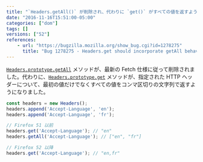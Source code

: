 ```yaml
---
title: "`Headers.getAll()` が削除され、代わりに `get()` がすべての値を返すようになります"
date: "2016-11-16T15:51:00-05:00"
categories: ["dom"]
tags: []
versions: ["52"]
references:
    - url: "https://bugzilla.mozilla.org/show_bug.cgi?id=1278275"
      title: "Bug 1278275 - Headers.get should incorporate getAll behaviour"
---
```

[`Headers.prototype.getAll`](https://developer.mozilla.org/docs/Web/API/Headers/getAll) メソッドが、最新の Fetch 仕様に従って削除されました。代わりに、[`Headers.prototype.get`](https://developer.mozilla.org/docs/Web/API/Headers/get) メソッドが、指定された HTTP ヘッダーについて、最初の値だけでなくすべての値をコンマ区切りの文字列で返すようになりました。

```js
const headers = new Headers();
headers.append('Accept-Language', 'en');
headers.append('Accept-Language', 'fr');

// Firefox 51 以前
headers.get('Accept-Language'); // "en"
headers.getAll('Accept-Language'); // ["en", "fr"]

// Firefox 52 以降
headers.get('Accept-Language'); // "en,fr"
```
